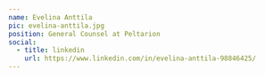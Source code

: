 ```yaml
---
name: Evelina Anttila
pic: evelina-anttila.jpg
position: General Counsel at Peltarion
social:
  - title: linkedin
    url: https://www.linkedin.com/in/evelina-anttila-98846425/
---
```

